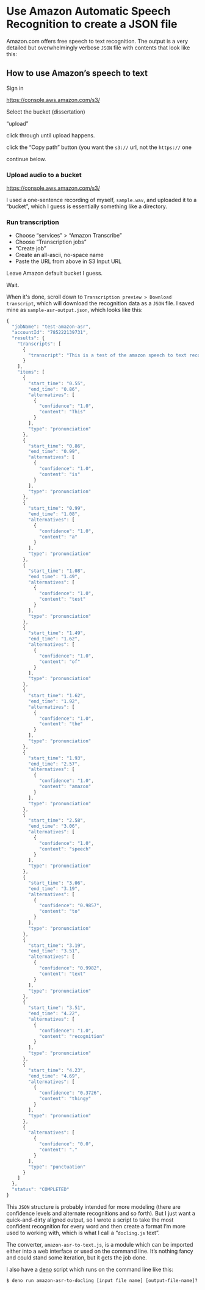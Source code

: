 # Use Amazon Automatic Speech Recognition to create a JSON file


Amazon.com offers free speech to text recognition. The output is a very detailed but overwhelmingly verbose `JSON` file with contents that look like this:


## How to use Amazon’s speech to text

Sign in

<https://console.aws.amazon.com/s3/>

Select the bucket (dissertation)

“upload”

click through until upload happens.

click the “Copy path” button (you want the `s3://` url, not the `https://` one

continue below.


### Upload audio to a bucket


<https://console.aws.amazon.com/s3/>


I used a one-sentence recording of myself, `sample.wav`, and uploaded it to a “bucket”, which I guess is essentially something like a directory.


### Run transcription

* Choose “services” > “Amazon Transcribe”
* Choose “Transcription jobs”
* “Create job”
* Create an all-ascii, no-space name
* Paste the URL from above in S3 Input URL

Leave Amazon default bucket I guess.

Wait.

When it's done, scroll down to `Transcription preview > Download transcript`, which will download the recognition data as a `JSON` file. I saved mine as `sample-asr-output.json`, which looks like this:


```js
{
  "jobName": "test-amazon-asr",
  "accountId": "785222139731",
  "results": {
    "transcripts": [
      {
        "transcript": "This is a test of the amazon speech to text recognition thingy."
      }
    ],
    "items": [
      {
        "start_time": "0.55",
        "end_time": "0.86",
        "alternatives": [
          {
            "confidence": "1.0",
            "content": "This"
          }
        ],
        "type": "pronunciation"
      },
      {
        "start_time": "0.86",
        "end_time": "0.99",
        "alternatives": [
          {
            "confidence": "1.0",
            "content": "is"
          }
        ],
        "type": "pronunciation"
      },
      {
        "start_time": "0.99",
        "end_time": "1.08",
        "alternatives": [
          {
            "confidence": "1.0",
            "content": "a"
          }
        ],
        "type": "pronunciation"
      },
      {
        "start_time": "1.08",
        "end_time": "1.49",
        "alternatives": [
          {
            "confidence": "1.0",
            "content": "test"
          }
        ],
        "type": "pronunciation"
      },
      {
        "start_time": "1.49",
        "end_time": "1.62",
        "alternatives": [
          {
            "confidence": "1.0",
            "content": "of"
          }
        ],
        "type": "pronunciation"
      },
      {
        "start_time": "1.62",
        "end_time": "1.92",
        "alternatives": [
          {
            "confidence": "1.0",
            "content": "the"
          }
        ],
        "type": "pronunciation"
      },
      {
        "start_time": "1.93",
        "end_time": "2.57",
        "alternatives": [
          {
            "confidence": "1.0",
            "content": "amazon"
          }
        ],
        "type": "pronunciation"
      },
      {
        "start_time": "2.58",
        "end_time": "3.06",
        "alternatives": [
          {
            "confidence": "1.0",
            "content": "speech"
          }
        ],
        "type": "pronunciation"
      },
      {
        "start_time": "3.06",
        "end_time": "3.19",
        "alternatives": [
          {
            "confidence": "0.9857",
            "content": "to"
          }
        ],
        "type": "pronunciation"
      },
      {
        "start_time": "3.19",
        "end_time": "3.51",
        "alternatives": [
          {
            "confidence": "0.9982",
            "content": "text"
          }
        ],
        "type": "pronunciation"
      },
      {
        "start_time": "3.51",
        "end_time": "4.22",
        "alternatives": [
          {
            "confidence": "1.0",
            "content": "recognition"
          }
        ],
        "type": "pronunciation"
      },
      {
        "start_time": "4.23",
        "end_time": "4.69",
        "alternatives": [
          {
            "confidence": "0.3726",
            "content": "thingy"
          }
        ],
        "type": "pronunciation"
      },
      {
        "alternatives": [
          {
            "confidence": "0.0",
            "content": "."
          }
        ],
        "type": "punctuation"
      }
    ]
  },
  "status": "COMPLETED"
}
```


This `JSON` structure is probably intended for more modeling (there are confidence levels and alternate recognitions and so forth). But I just want a quick-and-dirty aligned output, so I wrote a script to take the most confident recognition for every word and then create a format I’m more used to working with, which is what I call a  “`docling.js` text”. 

The converter, `amazon-asr-to-text.js`, is a module which can be imported either into a web interface or used on the command line.  It’s nothing fancy and could stand some iteration, but it gets the job done. 

I also have a [deno](https://deno.land) script which runs on the command line like this:

```
$ deno run amazon-asr-to-docling [input file name] [output-file-name]?
```

